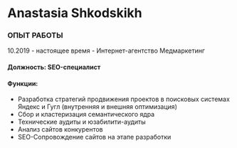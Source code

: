 # Anastasia Shkodskikh

### **ОПЫТ РАБОТЫ**

10.2019 - настоящее время - Интернет-агентство Медмаркетинг

#### Должность:  SEO-специалист

#### Функции: 

*  Разработка стратегий продвижения проектов в поисковых системах Яндекс и Гугл (внутренняя и внешняя оптимизация)
*  Сбор и кластеризация семантического ядра
* Технические аудиты и юзабилити-аудиты
* Анализ сайтов конкурентов
* SEO-Сопровождение сайтов на этапе разработки
